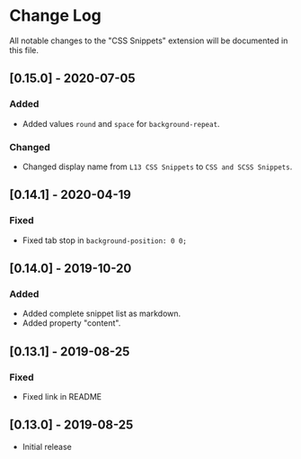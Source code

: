 # Change Log
All notable changes to the "CSS Snippets" extension will be documented in this file.

## [0.15.0] - 2020-07-05

### Added
- Added values `round` and `space` for `background-repeat`.

### Changed
- Changed display name from `L13 CSS Snippets` to `CSS and SCSS Snippets`.

## [0.14.1] - 2020-04-19

### Fixed
- Fixed tab stop in `background-position: 0 0;`

## [0.14.0] - 2019-10-20

### Added
- Added complete snippet list as markdown.
- Added property "content".

## [0.13.1] - 2019-08-25

### Fixed
- Fixed link in README

## [0.13.0] - 2019-08-25
- Initial release